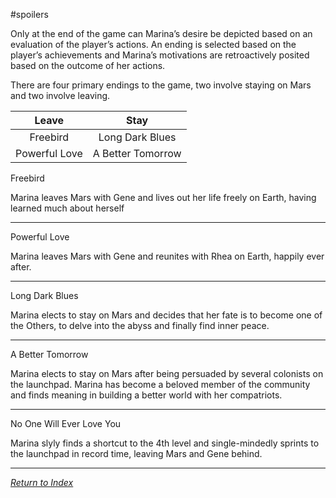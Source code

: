 #spoilers

Only at the end of the game can Marina’s desire be depicted based on an evaluation of the player’s actions. An ending is selected based on the player’s achievements and Marina’s motivations are retroactively posited based on the outcome of her actions. 

There are four primary endings to the game, two involve staying on Mars and two involve leaving.

| Leave | Stay |
| :----: | :----: |
| Freebird | Long Dark Blues |
| Powerful Love | A Better Tomorrow |


Freebird 

Marina leaves Mars with Gene and lives out her life freely on Earth, having learned much about herself

---
Powerful Love

Marina leaves Mars with Gene and reunites with Rhea on Earth, happily ever after.

---
Long Dark Blues

Marina elects to stay on Mars and decides that her fate is to become one of the Others, to delve into the abyss and finally find inner peace.

---
A Better Tomorrow

Marina elects to stay on Mars after being persuaded by several colonists on the launchpad. Marina has become a beloved member of the community and finds meaning in building a better world with her compatriots.

---
No One Will Ever Love You

Marina slyly finds a shortcut to the 4th level and single-mindedly sprints to the launchpad in record time, leaving Mars and Gene behind.

---


*[Return to Index](index2.md)*
